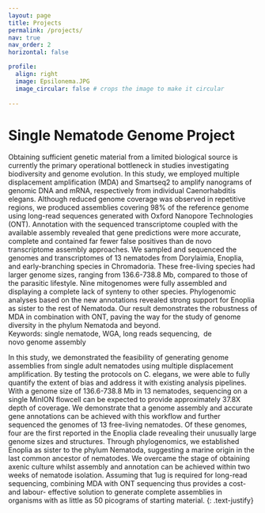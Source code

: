 ```yaml
---
layout: page
title: Projects
permalink: /projects/
nav: true
nav_order: 2
horizontal: false

profile:
  align: right
  image: Epsilonema.JPG
  image_circular: false # crops the image to make it circular
  
---
```

# Single Nematode Genome Project
Obtaining sufficient genetic material from a limited biological source is currently the primary operational bottleneck in studies investigating biodiversity and genome evolution. In this study, we employed multiple displacement amplification (MDA) and Smartseq2 to amplify nanograms of genomic DNA and mRNA, respectively from individual Caenorhabditis elegans. Although reduced genome coverage was observed in repetitive regions, we produced assemblies covering 98% of the reference genome using long-read sequences generated with Oxford Nanopore Technologies (ONT). Annotation with the sequenced transcriptome coupled with the available assembly revealed that gene predictions were more accurate, complete and contained far fewer false positives than de novo transcriptome assembly approaches. We sampled and sequenced the genomes and transcriptomes of 13 nematodes from Dorylaimia, Enoplia, and early-branching species in Chromadoria. These free-living species had larger genome sizes, ranging from 136.6-738.8 Mb, compared to those of the parasitic lifestyle. Nine mitogenomes were fully assembled and displaying a complete lack of synteny to other species. Phylogenomic analyses based on the new annotations revealed strong support for Enoplia as sister to the rest of Nematoda. Our result demonstrates the robustness of MDA in combination with ONT, paving the way for the study of genome diversity in the phylum Nematoda and beyond.<br />
Keywords: single nematode, WGA, long reads sequencing,  de novo genome assembly

In this study, we demonstrated the feasibility of generating genome assemblies from single adult nematodes using multiple displacement amplification. By testing the protocols on C. elegans, we were able to fully quantify the extent of bias and address it with existing analysis pipelines. With a genome size of 136.6-738.8 Mb in 13 nematodes, sequencing on a single MinION flowcell can be expected to provide approximately 37.8X depth of coverage. We demonstrate that a genome assembly and accurate gene annotations can be achieved with this workflow and further sequenced the genomes of 13 free-living nematodes. Of these genomes, four are the first reported in the Enoplia clade revealing their unusually large genome sizes and structures. Through phylogenomics, we established Enoplia as sister to the phylum Nematoda, suggesting a marine origin in the last common ancestor of nematodes. We overcame the stage of obtaining axenic culture whilst assembly and annotation can be achieved within two weeks of nematode isolation. Assuming that 1ug is required for long-read sequencing, combining MDA with ONT sequencing thus provides a cost- and labour- effective solution to generate complete assemblies in organisms with as little as 50 picograms of starting material.
{: .text-justify}


